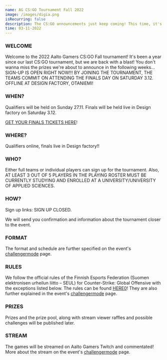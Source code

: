 ```yaml
---
name: AG CS:GO Tournament Fall 2022
image: /images/digia.png
isRecurring: false
description: The CS:GO announcements just keep coming! This time, it's our biggest tournament of the fall season. Behold the Aalto Gamers CS:GO Fall tournament 2022. Gather up your team of young (or old) hitters to compete for a prize pool of a 1000€ or come just to have fun with your best mates! Online qualifiers will be held on Sunday 27.11. and the four best teams will face off in live finals at Design factory on Saturday 3.12.
time: 03-11-2022
---
```


### WELCOME

Welcome to the 2022 Aalto Gamers CS:GO Fall tournament! It's been a year since our last CS:GO tournament, but we are back with a blast! You don't wanna miss the prizes we're about to announce in the following weeks... SIGN-UP IS OPEN RIGHT NOW!!!
BY JOINING THE TOURNAMENT, THE TEAMS COMMIT ON ATTENDING THE FINALS DAY ON SATURDAY 3.12. OFFLINE AT DESIGN FACTORY, OTANIEMI!

### WHEN?

Qualifiers will be held on Sunday 27.11.
Finals will be held live in Design factory on Saturday 3.12.

[GET YOUR FINALS TICKETS HERE](https://kide.app/events/39ccfcd6-e6b5-42ff-99f3-152d2112e9bc)!

### WHERE?

Qualifiers online, finals live in Design factory!!

### WHO?

Either full teams or individual players can sign up for the tournament.
Also, AT LEAST 3 OUT OF 5 PLAYERS IN THE PLAYING ROSTER MUST BE CURRENTLY STUDYING AND ENROLLED AT A UNIVERSITY/UNIVERSITY OF APPLIED SCIENCES.

### HOW?

Sign up links:
SIGN UP CLOSED.

We will send you confirmation and information about the tournament closer to the event.

### FORMAT

The format and schedule are further specified on the event's [challengermode](https://www.challengermode.com/tournaments/0d0eac58-1512-47a7-3188-08daced39551) page.

### RULES

We follow the official rules of the Finnish Esports Federation (Suomen elektronisen urheilun liitto – SEUL) for Counter-Strike: Global Offensive with the exceptions listed below. The rules can be found [HERE0](http://seul.fi/e-urheilu/pelisaannot/turnaussaannot-csgo/#english-version.)!
They are also further explained in the event's [challengermode](https://www.challengermode.com/tournaments/0d0eac58-1512-47a7-3188-08daced39551) page.

### PRIZES

Prizes and the prize pool, along with stream viewer raffles and possible challenges will be published later.

### STREAM

The games will be streamed on Aalto Gamers Twitch and commentated! More about the stream on the event's [challengermode](https://www.challengermode.com/tournaments/0d0eac58-1512-47a7-3188-08daced39551) page.
